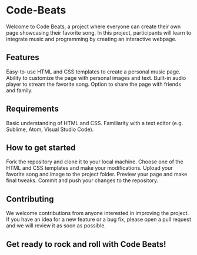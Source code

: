 # Code-Beats

Welcome to Code Beats, a project where everyone can create their own page showcasing their favorite song. In this project, participants will learn to integrate music and programming by creating an interactive webpage.

<h2>Features</h2>
Easy-to-use HTML and CSS templates to create a personal music page.
Ability to customize the page with personal images and text.
Built-in audio player to stream the favorite song.
Option to share the page with friends and family.

<h2>Requirements</h2>
Basic understanding of HTML and CSS.
Familiarity with a text editor (e.g. Sublime, Atom, Visual Studio Code).

<h2>How to get started</h2>
Fork the repository and clone it to your local machine.
Choose one of the HTML and CSS templates and make your modifications.
Upload your favorite song and image to the project folder.
Preview your page and make final tweaks.
Commit and push your changes to the repository.

<h2>Contributing</h2>
We welcome contributions from anyone interested in improving the project. If you have an idea for a new feature or a bug fix, please open a pull request and we will review it as soon as possible.


<h2>Get ready to rock and roll with Code Beats!</h2>
